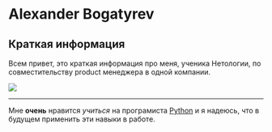# Alexander Bogatyrev 
## Краткая информация

Всем привет, это краткая информация про меня, ученика Нетологии, по совместительству product менеджера в одной компании. 

![](https://sun9-north.userapi.com/sun9-87/s/v1/ig2/atyXnSUQj63hiOmp3FpML0LIuGPYAjrrd69aN-j6vS7vXvcW_u7rno71hm3lNSKhym78r4kyrnFVVzoBdpD1ph0-.jpg?size=1388x1852&quality=95&type=album)

--- 

Мне **очень** нравится *учиться* на програмиста [Python](https://netology.ru/programs/python) и я надеюсь, что в будущем применить эти навыки в работе. 